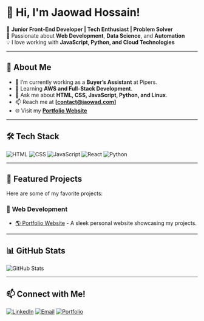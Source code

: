 
# 👋 Hi, I'm Jaowad Hossain!

🚀 **Junior Front-End Developer | Tech Enthusiast | Problem Solver**  
🎯 Passionate about **Web Development**, **Data Science**, and **Automation**  
💡 I love working with **JavaScript, Python, and Cloud Technologies**  

---

## 🌟 About Me
- 🔭 I’m currently working as a **Buyer’s Assistant** at Pipers.
- 🌱 Learning **AWS and Full-Stack Development**.
- 💬 Ask me about **HTML, CSS, JavaScript, Python, and Linux**.
- 📫 Reach me at **[contact@jaowad.com]**
- 🌐 Visit my **[Portfolio Website](https://jaowad.com)**

---

## 🛠️ Tech Stack
![HTML](https://img.shields.io/badge/-HTML5-E34F26?style=flat-square&logo=html5&logoColor=white)
![CSS](https://img.shields.io/badge/-CSS3-1572B6?style=flat-square&logo=css3)
![JavaScript](https://img.shields.io/badge/-JavaScript-F7DF1E?style=flat-square&logo=javascript)
![React](https://img.shields.io/badge/-React-61DAFB?style=flat-square&logo=react&logoColor=white)
![Python](https://img.shields.io/badge/-Python-3776AB?style=flat-square&logo=python&logoColor=white)

---

## 📌 Featured Projects
Here are some of my favorite projects:

### 🚀 **Web Development**
- [🌎 Portfolio Website](https://jaowad.com) - A sleek personal website showcasing my projects.


---

## 📊 GitHub Stats
![GitHub Stats](https://github-readme-stats.vercel.app/api?username=JaowadH&show_icons=true&theme=tokyonight)

---

## 📫 Connect with Me!
[![LinkedIn](https://img.shields.io/badge/-LinkedIn-blue?style=flat-square&logo=linkedin)](https://www.linkedin.com/in/jaowadhossain/)
[![Email](https://img.shields.io/badge/-Email-c14438?style=flat-square&logo=gmail&logoColor=white)](mailto:your-email@gmail.com)
[![Portfolio](https://img.shields.io/badge/-Portfolio-000?style=flat-square&logo=react&logoColor=white)](https://yourwebsite.com)

